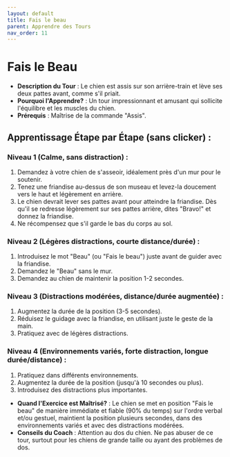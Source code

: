 ```yaml
---
layout: default
title: Fais le beau
parent: Apprendre des Tours
nav_order: 11
---
```


# Fais le Beau
- **Description du Tour** : Le chien est assis sur son arrière-train et lève ses deux pattes avant, comme s'il priait.
- **Pourquoi l'Apprendre?** : Un tour impressionnant et amusant qui sollicite l'équilibre et les muscles du chien.
- **Prérequis** : Maîtrise de la commande "Assis".

## Apprentissage Étape par Étape (sans clicker) :

### Niveau 1 (Calme, sans distraction) :
1. Demandez à votre chien de s'asseoir, idéalement près d'un mur pour le soutenir.
2. Tenez une friandise au-dessus de son museau et levez-la doucement vers le haut et légèrement en arrière.
3. Le chien devrait lever ses pattes avant pour atteindre la friandise. Dès qu'il se redresse légèrement sur ses pattes arrière, dites "Bravo!" et donnez la friandise.
4. Ne récompensez que s'il garde le bas du corps au sol.

### Niveau 2 (Légères distractions, courte distance/durée) :
1. Introduisez le mot "Beau" (ou "Fais le beau") juste avant de guider avec la friandise.
2. Demandez le "Beau" sans le mur.
3. Demandez au chien de maintenir la position 1-2 secondes.

### Niveau 3 (Distractions modérées, distance/durée augmentée) :
1. Augmentez la durée de la position (3-5 secondes).
2. Réduisez le guidage avec la friandise, en utilisant juste le geste de la main.
3. Pratiquez avec de légères distractions.

### Niveau 4 (Environnements variés, forte distraction, longue durée/distance) :
1. Pratiquez dans différents environnements.
2. Augmentez la durée de la position (jusqu'à 10 secondes ou plus).
3. Introduisez des distractions plus importantes.

- **Quand l'Exercice est Maîtrisé?** : Le chien se met en position "Fais le beau" de manière immédiate et fiable (90% du temps) sur l'ordre verbal et/ou gestuel, maintient la position plusieurs secondes, dans des environnements variés et avec des distractions modérées.
- **Conseils du Coach** : Attention au dos du chien. Ne pas abuser de ce tour, surtout pour les chiens de grande taille ou ayant des problèmes de dos. 
